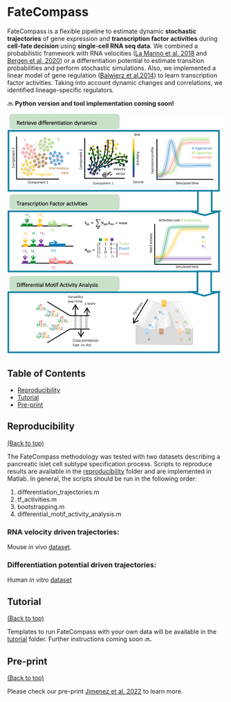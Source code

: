 # FateCompass

FateCompass is a flexible pipeline to estimate dynamic **stochastic trajectories** of gene expression and **transcription factor activities** during **cell-fate decision** using **single-cell RNA seq data**. We combined a probabilistic framework with RNA velocities ([La Manno et al. 2018](https://doi.org/10.1038/s41586-018-0414-6) and [Bergen et al. 2020](https://doi.org/10.1038/s41586-018-0414-6)) or a differentiation potential to estimate transition probabilities and perform stochastic simulations. Also, we implemented a linear model of gene regulation ([Balwierz et al.2014](http://www.genome.org/cgi/doi/10.1101/gr.169508.113)) to learn transcription factor activities. Taking into account dynamic changes and correlations, we identified lineage-specific regulators. 

:soon: **Python version and tool implementation coming soon!**

![](images/fatecompass.png)

## Table of Contents

- [Reproducibility](#reproducibility)
- [Tutorial](#tutorial)
- [Pre-print](#pre-print)

## Reproducibility 

[(Back to top)](#table-of-contents)

The FateCompass methodology was tested with two datasets describing a pancreatic islet cell subtype specification process. Scripts to reproduce results are available in the [reproducibility](reproducibility/scripts/) folder and are implemented in Matlab. In general, the scripts should be run in the following order: 

1. differentiation_trajectories.m
2. tf_activities.m 
3. bootstrapping.m 
4. differential_motif_activity_analysis.m

### RNA velocity driven trajectories: 

Mouse _in vivo_ [dataset](https://doi.org/10.1242/dev.173849). 


### Differentiation potential driven trajectories: 

Human _in vitro_ [dataset](https://doi.org/10.1038/s41586-019-1168-5) 


## Tutorial 

[(Back to top)](#table-of-contents)

Templates to run FateCompass with your own data will be available in the [tutorial](tutorial/) folder. Further instructions coming soon :soon:. 

## Pre-print

[(Back to top)](#table-of-contents)

Please check our pre-print [Jimenez et al. 2022](https://doi.org/10.1101/2022.04.01.486696) to learn more. 